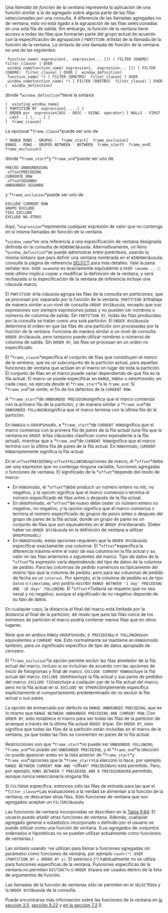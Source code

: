 Una *llamada de función* de *la ventana* representa la aplicación de una función similar a la de agregado sobre  alguna parte de las filas seleccionadas por una consulta. A diferencia  de las llamadas agregadas no de ventana, esto no está ligado a la  agrupación de las filas seleccionadas en una sola fila de salida. Sin  embargo, la función de la ventana tiene acceso a todas las filas que  formarían parte del grupo actual de acuerdo con la especificación de  agrupación ( `PARTITION BY`lista) de la llamada de la función de la ventana. La sintaxis de una llamada de función de la ventana es una de las siguientes:

```
 function_name( expression[,  expression... ]]) [ FILTER (DADRE)  filter_clause) ] OVER 
 window_namefunction_name( expression[,  expression... ]]) [ FILTER (DADRE)  filter_clause) ] OVER (  window_definition)
 function_name( *) [ FILTER (DRETRO)  filter_clause) ] OVER 
 window_namefunction_name( *) [ FILTER (DRETRO)  filter_clause) ] OVER (  window_definition)
```

dónde  *`window_definition`*tiene la sintaxis

```
[  existing_window_name]
[ PARTITION BY  expression[, ...] ]
[ ORDEN por  expression[ASC - DESC - USING  operator] [ NULLS - FIRST . LAST . ] [, ...] ]
[  frame_clause]
```

La opcional  *`frame_clause`*puede ser uno de

```
* RANGE ROWS - GRUPOS -  frame_start[  frame_exclusion]
RANGE - ROWS - GRUPOS BETWEEN - BETWEEN  frame_startY  frame_end[  frame_exclusion]
```

dónde  *`frame_start`*y  *`frame_end`*puede ser uno de

```
PRECED UNBOUNDEDING
 offsetPRECEDING
CURRENTE ROW
 offsetSEGUNDO
UNBOUNDED SEGUNDO
```

y  *`frame_exclusion`*puede ser uno de

```
EXCLUDE CURRENT ROW
GRUPO EXCLUDE
TIES EXCLUDE
EXCLUDE NO OTROS
```

Aquí,  *`expression`*representa cualquier expresión de valor que no contenga en sí misma llamadas de función de la ventana.

 *`window_name`*es una referencia a una especificación de ventana designada definida en la consulta de  `WINDOW`cláusula. Alternativamente, un lleno  *`window_definition`*se puede administrar entre paréntesis, usando la misma sintaxis que para definir una ventana nombrada en el  `WINDOW`cláusula; consulte la página de referencia [SELECT](https://www.postgresql.org/docs/current/sql-select.html) para más detalles. Vale la pena señalar eso.  `OVER wname`no es exactamente equivalente a `OVER (wname ...)`; este último implica copiar y modificar la definición de la ventana, y  será rechazada si la especificación de la ventana de referencia incluye  una cláusula marco.

El  `PARTITION BY`la cláusula agrupa las filas de la consulta en *particiones*, que se procesan por separado por la función de la ventana.  `PARTITION BY`trabaja de manera similar a un nivel de consulta  `GROUP BY`cláusula, excepto que sus expresiones son siempre expresiones justas y no pueden  ser nombres o números de columna de salida. Sin `PARTITION BY`, todas las filas producidas por la consulta se tratan como una sola partición. El  `ORDER BY`cláusula determina el orden en que las filas de una partición son procesadas por la función de la ventana. Funciona de manera similar a un nivel de  consulta  `ORDER BY`cláusula, pero tampoco puede utilizar nombres o números de columna de salida. Sin `ORDER BY`, las filas se procesan en un orden no especificado.

El  *`frame_clause`*especifica el conjunto de filas que constituyen el *marco* de la *ventana*, que es un subconjunto de la partición actual, para aquellas funciones  de ventana que actúan en el marco en lugar de toda la partición. El  conjunto de filas en el marco puede variar dependiendo de qué fila es la fila actual. El marco se puede especificar en `RANGE`,  `ROWS`o o  `GROUPS`modo; en cada caso, se ejecuta desde el  *`frame_start`*a la *`frame_end`*. Si  *`frame_end`*se omite, el fin de los defectos de la `CURRENT ROW`.

A  *`frame_start`*de  `UNBOUNDED PRECEDING`significa que el marco comienza con la primera fila de la partición, y de manera similar a  *`frame_end`*de  `UNBOUNDED FOLLOWING`significa que el marco termina con la última fila de la partición.

En  `RANGE`o o  `GROUPS`modo, a  *`frame_start`*de  `CURRENT ROW`significa que el marco comienza con la primera fila de *pares* de la fila actual (una fila que la ventana es  `ORDER BY`las cláusulas clasifican como equivalente a la fila actual), mientras que a  *`frame_end`*de  `CURRENT ROW`significa que el marco termina con la última fila de pares de la fila actual. En  `ROWS`modo,  `CURRENT ROW`simplemente significa la fila actual.

En el   *`offset`*`PRECEDING`y   *`offset`*`FOLLOWING`opciones de marco, el  *`offset`*debe ser una expresión que no contenga ninguna variable, funciones agregadas o funciones de ventana. El significado de la  *`offset`*depende del modo de marco:

- En  `ROWS`modo, el  *`offset`*debe producir un número entero no níti, no negativo, y la opción significa  que el marco comienza o termina el número especificado de filas antes o  después de la fila actual.
- En  `GROUPS`modo, el  *`offset`*de nuevo debe ceder un número entero no negativo, no negativo, y la opción significa que el marco comienza o termina el número especificado de *grupos* de *pares* antes o después del grupo de pares de la fila actual, donde un grupo de pares es un conjunto de filas que son equivalentes en el  `ORDER BY`ordenando. (Debe haber un  `ORDER BY`cláusula en la definición de ventana a utilizar  `GROUPS`modo.)
- En  `RANGE`modo, estas opciones requieren que la  `ORDER BY`cláusula especificar exactamente una columna. El  *`offset`*especifica la diferencia máxima entre el valor de esa columna en la fila actual y  su valor en las filas anteriores o siguientes del marco. Tipo de datos  de la  *`offset`*la expresión varía dependiendo del tipo de datos de la columna de pedido.  Para las columnas de pedido numéricos es típicamente del mismo tipo que  la columna de pedido, pero para las columnas de pedido de fecha es un `interval`. Por ejemplo, si la columna de pedido es de tipo  `date`o o `timestamp`, uno podría escribir `RANGE BETWEEN '1 day' PRECEDING AND '10 days' FOLLOWING`. El  *`offset`*Todavía se requiere que no sea nenal y no negativo, aunque el significado de no negativo depende de su tipo de datos.

En cualquier caso, la distancia al final del marco está limitada  por la distancia al final de la partición, de modo que para las filas  cerca de los extremos de partición el marco podría contener menos filas  que en otros lugares.

Note que en ambos  `ROWS`y  `GROUPS`modo,  `0 PRECEDING`y  `0 FOLLOWING`son equivalentes a `CURRENT ROW`. Esto normalmente se mantiene en  `RANGE`modo también, para un significado específico de tipo de datos apropiado de cerozero.

El  *`frame_exclusion`*la opción permite excluir las filas alrededor de la fila actual del marco, incluso si se incluirían de acuerdo con las opciones de inicio de  fotogramas y final de marco.  `EXCLUDE CURRENT ROW`excluye la fila actual del marco.  `EXCLUDE GROUP`excluye la fila actual y sus pares de pedidos del marco.  `EXCLUDE TIES`excluye a cualquier par de la fila actual del marco, pero no la fila actual en sí.  `EXCLUDE NO OTHERS`Simplemente especifica explícitamente el comportamiento predeterminado de no excluir la fila actual o sus pares.

La opción de enmarcado por defecto es `RANGE UNBOUNDED PRECEDING`, que es lo mismo que `RANGE BETWEEN UNBOUNDED PRECEDING AND CURRENT ROW`. Con `ORDER BY`, esto establece el marco para ser todas las filas de la partición de arranque a través de la última fila actual  `ORDER BY`par. Sin `ORDER BY`, esto significa que todas las filas de la partición están incluidas en  el marco de la ventana, ya que todas las filas se convierten en pares de la fila actual.

Restricciones son que  *`frame_start`*no puede ser `UNBOUNDED FOLLOWING`,  *`frame_end`*no puede ser `UNBOUNDED PRECEDING`, y el  *`frame_end`*la elección no puede aparecer antes en la lista anterior de  *`frame_start`*y  *`frame_end`*opciones que la  *`frame_start`*La elección lo hace, por ejemplo.  `RANGE BETWEEN CURRENT ROW AND *`offset`* PRECEDING`no está permitido. Pero, por ejemplo,  `ROWS BETWEEN 7 PRECEDING AND 8 PRECEDING`está permitido, aunque nunca seleccionaría ninguna fila.

Si  `FILTER`se especifica, entonces sólo las filas de entrada para las que el  *`filter_clause`*Las evaluaciones a la verdad se alimentan a la función de la ventana; se  descartan otras filas. Sólo funciones de ventana que son agregados  aceptan un  `FILTER`cláusula.

Las funciones de ventana incorporadas se describen en la [Tabla 9.64](https://www.postgresql.org/docs/current/functions-window.html#FUNCTIONS-WINDOW-TABLE). El usuario puede añadir otras funciones de ventana. Además, cualquier  agregado general o estadístico incorporado o definido por el usuario se  puede utilizar como una función de ventana. (Los agregados de conjuntos  ordenados e hipotéticas no se pueden utilizar actualmente como funciones de ventanas.)

Las sintaxis usando  `*`se utilizan para llamar a funciones agregadas sin parámetro como funciones de ventana, por ejemplo `count(*) OVER (PARTITION BY x ORDER BY y)`. El asterisco (`*`) habitualmente no se utiliza para funciones específicas de la ventana. Funciones específicas de la ventana no permiten  `DISTINCT`o o  `ORDER BY`para ser usados dentro de la lista de argumentos de función.

Las llamadas de la función de ventanas sólo se permiten en el  `SELECT`lista y la  `ORDER BY`cláusula de la consulta.

Puede encontrarse más información sobre las funciones de la ventana en [la sección 3.5](https://www.postgresql.org/docs/current/tutorial-window.html), [sección 9.22](https://www.postgresql.org/docs/current/functions-window.html) y [en la sección 7.2](https://www.postgresql.org/docs/current/queries-table-expressions.html#QUERIES-WINDOW).5.